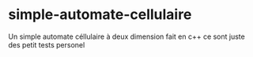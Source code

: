 # simple-automate-cellulaire
Un simple automate céllulaire à deux dimension fait en c++
ce sont juste des petit tests personel
